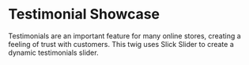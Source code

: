 <pre>
<!--------------------------------
       
 _____       _         
|_   _|_ _ _|_|___ ___ 
  | | | | | | | . |_ -|
  |_| |_____|_|_  |___|
              |___|    

Twigs for Timber by Cam @Elkfox
http://experts.shopify.com/elkfox
--------------------------------->
</pre>

# Testimonial Showcase
Testimonials are an important feature for many online stores, creating a feeling of trust with customers. This twig uses Slick Slider to create a dynamic testimonials slider.
